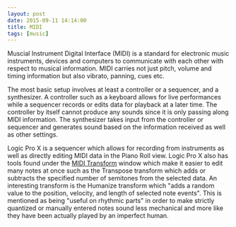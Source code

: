 ```yaml
---
layout: post
date: 2015-09-11 14:14:00
title: MIDI
tags: [music]
---
```


Muscial Instrument Digital Interface (MIDI) is a standard for electronic music instruments, devices and computers to communicate with each other with respect to musical information. MIDI carries not just pitch, volume and timing information but also vibrato, panning, cues etc.

The most basic setup involves at least a controller or a sequencer, and a synthesizer. A controller such as a keyboard allows for live performances while a sequencer records or edits data for playback at a later time. The controller by itself cannot produce any sounds since it is only passing along MIDI information. The synthesizer takes input from the controller or sequencer and generates sound based on the information received as well as other settings.

Logic Pro X is a sequencer which allows for recording from instruments as well as directly editing MIDI data in the Piano Roll view. Logic Pro X also has tools found under the [MIDI Transform](https://support.apple.com/kb/PH13163?locale=en_US) window which make it easier to edit many notes at once such as the Transpose transform which adds or subtracts the specified number of semitones from the selected data. An interesting transform is the Humanize transform which "adds a random value to the position, velocity, and length of selected note events". This is mentioned as being "useful on rhythmic parts" in order to make strictly quantized or manually entered notes sound less mechanical and more like they have been actually played by an imperfect human.